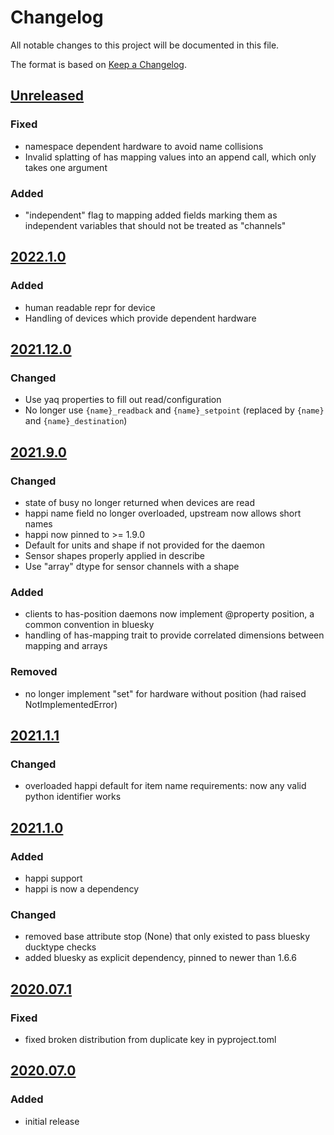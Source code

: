 # Changelog
All notable changes to this project will be documented in this file.

The format is based on [Keep a Changelog](https://keepachangelog.com/).

## [Unreleased]

### Fixed
- namespace dependent hardware to avoid name collisions
- Invalid splatting of has mapping values into an append call, which only takes one argument

### Added
- "independent" flag to mapping added fields marking them as independent variables that should not be treated as "channels"

## [2022.1.0]

### Added
- human readable repr for device
- Handling of devices which provide dependent hardware

## [2021.12.0]

### Changed
- Use yaq properties to fill out read/configuration
- No longer use `{name}_readback` and `{name}_setpoint` (replaced by `{name}` and `{name}_destination`)

## [2021.9.0]

### Changed
- state of busy no longer returned when devices are read
- happi name field no longer overloaded, upstream now allows short names
- happi now pinned to >= 1.9.0
- Default for units and shape if not provided for the daemon
- Sensor shapes properly applied in describe
- Use "array" dtype for sensor channels with a shape

### Added
- clients to has-position daemons now implement @property position, a common convention in bluesky
- handling of has-mapping trait to provide correlated dimensions between mapping and arrays

### Removed
- no longer implement "set" for hardware without position (had raised NotImplementedError)

## [2021.1.1]

### Changed
- overloaded happi default for item name requirements: now any valid python identifier works

## [2021.1.0]

### Added
- happi support
- happi is now a dependency

### Changed
- removed base attribute stop (None) that only existed to pass bluesky ducktype checks
- added bluesky as explicit dependency, pinned to newer than 1.6.6

## [2020.07.1]

### Fixed
- fixed broken distribution from duplicate key in pyproject.toml

## [2020.07.0]

### Added
- initial release

[Unreleased]: https://gitlab.com/bluesky/yaqc-bluesky/-/compare/v2022.1.0...master
[2022.1.0]: https://gitlab.com/bluesky/yaqc-bluesky/-/compare/v2021.12.0...v2022.1.0
[2021.12.0]: https://gitlab.com/bluesky/yaqc-bluesky/-/compare/v2021.9.0...v2021.12.0
[2021.9.0]: https://github.com/bluesky/yaqc-bluesky/compare/v2020.1.1...v2021.9.0
[2021.1.1]: https://github.com/bluesky/yaqc-bluesky/compare/v2020.1.0...v2021.1.1
[2021.1.0]: https://github.com/bluesky/yaqc-bluesky/compare/v2020.07.1...v2021.1.0
[2020.07.1]: https://github.com/bluesky/yaqc-bluesky/compare/v2020.07.0...v2020.07.1
[2020.07.0]: https://github.com/bluesky/yaqc-bluesky/releases/tag/v2020.07.0

